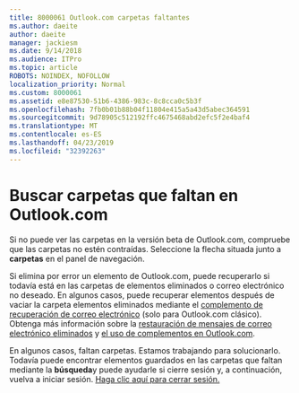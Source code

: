 ```yaml
---
title: 8000061 Outlook.com carpetas faltantes
ms.author: daeite
author: daeite
manager: jackiesm
ms.date: 9/14/2018
ms.audience: ITPro
ms.topic: article
ROBOTS: NOINDEX, NOFOLLOW
localization_priority: Normal
ms.custom: 8000061
ms.assetid: e8e87530-51b6-4386-983c-8c8cca0c5b3f
ms.openlocfilehash: 7fb0b01b88b04f11804e415a5a43d5abec364591
ms.sourcegitcommit: 9d78905c512192ffc4675468abd2efc5f2e4baf4
ms.translationtype: MT
ms.contentlocale: es-ES
ms.lasthandoff: 04/23/2019
ms.locfileid: "32392263"
---
```

# <a name="find-missing-folders-in-outlookcom"></a>Buscar carpetas que faltan en Outlook.com

Si no puede ver las carpetas en la versión beta de Outlook.com, compruebe que las carpetas no estén contraídas. Seleccione la flecha situada junto a **carpetas** en el panel de navegación. 
  
Si elimina por error un elemento de Outlook.com, puede recuperarlo si todavía está en las carpetas de elementos eliminados o correo electrónico no deseado. En algunos casos, puede recuperar elementos después de vaciar la carpeta elementos eliminados mediante el [complemento de recuperación de correo electrónico](https://appsource.microsoft.com/product/office/WA104380447) (solo para Outlook.com clásico). Obtenga más información sobre la [restauración de mensajes de correo electrónico eliminados](https://support.office.com/article/cf06ab1b-ae0b-418c-a4d9-4e895f83ed50) y [el uso de complementos en Outlook.com](https://support.office.com/article/a5672109-e4f3-4119-abea-72323e9653cf).
  
En algunos casos, faltan carpetas. Estamos trabajando para solucionarlo. Todavía puede encontrar elementos guardados en las carpetas que faltan mediante la **búsqueda**y puede ayudarle si cierre sesión y, a continuación, vuelva a iniciar sesión. [Haga clic aquí para cerrar sesión.](https://login.live.com/logout.srf)
  

